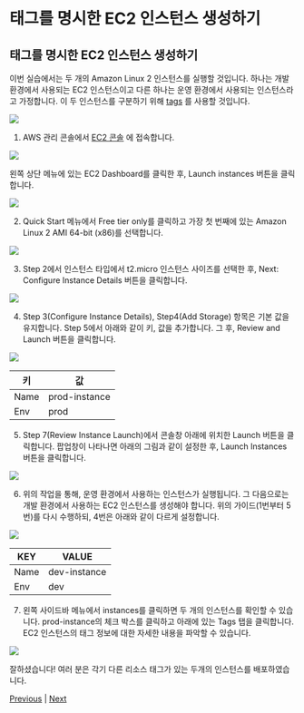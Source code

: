 # 태그를 명시한 EC2 인스턴스 생성하기

## 태그를 명시한 EC2 인스턴스 생성하기
이번 실습에서는 두 개의 Amazon Linux 2 인스턴스를 실행할 것입니다. 하나는 개발 환경에서 사용되는 EC2 인스턴스이고 다른 하나는 운영 환경에서 사용되는 인스턴스라고 가정합니다. 이 두 인스턴스를 구분하기 위해 [tags](https://docs.aws.amazon.com/general/latest/gr/aws_tagging.html) 를 사용할 것입니다.

![](../images/two-ec2-instances.svg)

1. AWS 관리 콘솔에서 [EC2 콘솔](https://console.aws.amazon.com/ec2/v2/home) 에 접속합니다.

![](../images/iam-1-01.png)

왼쪽 상단 메뉴에 있는 EC2 Dashboard를 클릭한 후, Launch instances 버튼을 클릭합니다.

![](../images/ec2-lab-03.png)

2. Quick Start 메뉴에서 Free tier only를 클릭하고 가장 첫 번째에 있는 Amazon Linux 2 AMI 64-bit (x86)를 선택합니다.

![](../images/ec2-lab-04.png)

3. Step 2에서 인스턴스 타입에서 t2.micro 인스턴스 사이즈를 선택한 후, Next: Configure Instance Details 버튼을 클릭합니다.

![](../images/iam-1-ec2.png)

4. Step 3(Configure Instance Details), Step4(Add Storage) 항목은 기본 값을 유지합니다. Step 5에서 아래와 같이 키, 값을 추가합니다. 그 후, Review and Launch 버튼을 클릭합니다.

![](../images/iam-1-ec2.png)

키 | 값
--- | ---
Name | prod-instance
Env | prod

5. Step 7(Review Instance Launch)에서 콘솔창 아래에 위치한 Launch 버튼을 클릭합니다. 팝업창이 나타나면 아래의 그림과 같이 설정한 후, Launch Instances 버튼을 클릭합니다.

![](../images/iam-1-03.png)

6. 위의 작업을 통해, 운영 환경에서 사용하는 인스턴스가 실행됩니다. 그 다음으로는 개발 환경에서 사용하는 EC2 인스턴스를 생성해야 합니다. 위의 가이드(1번부터 5번)를 다시 수행하되, 4번은 아래와 같이 다르게 설정합니다.

![](../images/iam-1-04.png)

KEY | VALUE
--- | -----
Name | dev-instance
Env | dev

7. 왼쪽 사이드바 메뉴에서 instances를 클릭하면 두 개의 인스턴스를 확인할 수 있습니다. prod-instance의 체크 박스를 클릭하고 아래에 있는 Tags 탭을 클릭합니다. EC2 인스턴스의 태그 정보에 대한 자세한 내용을 파악할 수 있습니다.

![](../images/iam-1-05.png)

잘하셨습니다! 여러 분은 각기 다른 리소스 태그가 있는 두개의 인스턴스를 배포하였습니다.

[Previous](../iam.md) | [Next](./2-iam.md)
